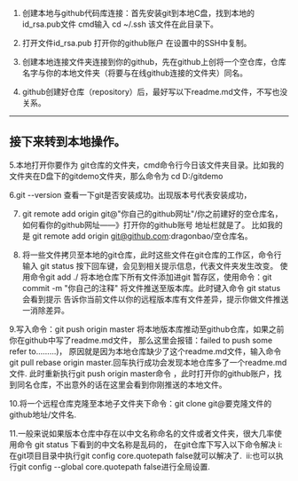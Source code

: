 1. 创建本地与github代码库连接：首先安装git到本地C盘，找到本地的id_rsa.pub文件 cmd输入 cd ~/.ssh 该文件在此目录下。

2. 打开文件id_rsa.pub 打开你的github账户 在设置中的SSH中复制。

3. 创建本地连接文件夹连接到你的github，先在github上创将一个空仓库，仓库名字与你的本地文件夹（将要与在线github连接的文件夹）同名。

4. github创建好仓库（repository）后，最好写以下readme.md文件，不写也没关系。
---------
  接下来转到本地操作。
  ---------
5.本地打开你要作为 git仓库的文件夹，cmd命令行今日该文件夹目录。比如我的文件夹在D盘下的gitdemo文件夹，那么命令为 cd D:/gitdemo

6.git --version 查看一下git是否安装成功。出现版本号代表安装成功，

7. git remote add origin git@"你自己的github网址"/你之前建好的空仓库名，如何看你的github网址——》打开你的github账号 地址栏就是了。
  比如我的是 git remote add origin git@github.com:dragonbao/空仓库名。
  
8. 将一些文件拷贝至本地的git仓库，此时这些文件在git仓库的工作区，命令行输入 git status 按下回车键，会见到相关提示信息，代表文件夹发生改变。
使用命令git add ./ 将本地仓库下所有文件添加进git 暂存区，使用命令：git commit -m "你自己的注释" 将文件推送至版本库。此时键入命令
git status 会看到提示 告诉你当前文件以你的远程版本库有文件差异，提示你做文件推送一消除差异。

9.写入命令：git push origin master 将本地版本库推动至github仓库，如果之前你在github中写了readme.md文件，
那么这里会报错：failed to push some refer to.........)，
原因就是因为本地仓库缺少了这个readme.md文件，输入命令git pull rebase origin master.回车执行成功会发现本地仓库多了一个readme.md文件.
此时重新执行git push origin master命令 ，此时打开你的github账户，找到同名仓库，不出意外的话在这里会看到你刚推送的本地文件。

10.将一个远程仓库克隆至本地子文件夹下命令：git clone git@要克隆文件的github地址/文件名.

11.一般来说如果版本仓库中存在以中文名称命名的文件或者文件夹，很大几率使用命令 git status 下看到的中文名称是乱码的，
   在git仓库下写入以下命令解决
  i:在git项目目录中执行git config core.quotepath false就可以解决了.
  ii:也可以执行git config --global core.quotepath false进行全局设置.

